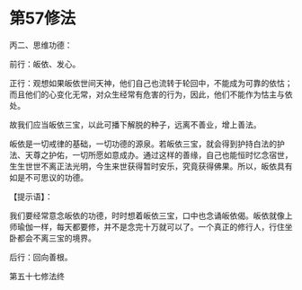# 第57修法

丙二、思维功德：

前行：皈依、发心。

正行：观想如果皈依世间天神，他们自己也流转于轮回中，不能成为可靠的依怙；而且他们的心变化无常，对众生经常有危害的行为，因此，他们不能作为怙主与依处。

故我们应当皈依三宝，以此可播下解脱的种子，远离不善业，增上善法。

皈依是一切戒律的基础，一切功德的源泉。若皈依三宝，就会得到护持白法的护法、天尊之护佑，一切所愿如意成办。通过这样的善缘，自己也能恒时忆念宿世，生生世世不离正法光明，今生来世获得暂时安乐，究竟获得佛果。所以，皈依具有如是不可思议的功德。

【提示语】：

我们要经常意念皈依的功德，时时想着皈依三宝，口中也念诵皈依偈。皈依就像上师瑜伽一样，每天都要修，并不是念完十万就可以了。一个真正的修行人，行住坐卧都会不离三宝的境界。

后行：回向善根。

第五十七修法终

